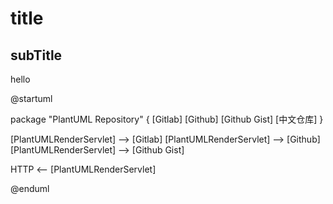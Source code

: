 # title

## subTitle

hello 

@startuml

package "PlantUML Repository" {
    [Gitlab]
    [Github]
    [Github Gist]
    [中文仓库]
}

[PlantUMLRenderServlet] --> [Gitlab]
[PlantUMLRenderServlet] --> [Github]
[PlantUMLRenderServlet] --> [Github Gist]

HTTP <-- [PlantUMLRenderServlet]

@enduml

